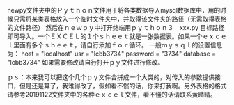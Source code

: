 newpy文件夹中的Ｐｙｔｈｏｎ文件用于将各类数据导入mysql数据库中，用的时候只需将某类表格放入一个临时文件夹中，并取得该文件夹的路径（无需取得表格的文件路径）
然后在ｎｅｗｐｙ中打开终端用ｐｙｔｈｏｎ３　xxx.py 目标路径　即可导入。一个ＥＸＣＥＬ的１个ｓｈｅｅｔ就是一张数据表。如果一个ｅｘｃｅｌ里面有多个ｓｈｅｅｔ，请自行添加ｆｏｒ循环。
一般ｍｙｓｑｌ的设置信息为：
    host = "localhost"
    usr = "lcbb3734"
    password = "3734"
    database = "lcbb3734"
如果需要修改请自行打开ｐｙ文件进行修改。

ｐｓ：本来我可以把这个几个ｐｙ文件合拼成一个大类的，对传入的参数提供接口，但是还是算了，我难得改了，假如看不惯的话，你来打我啊。另外表格的格式请参考20191122文件夹中的各种ｅｘｃｅｌ文件，看不懂的话请联系黄晴晴。
